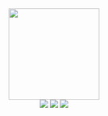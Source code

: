 ##
<div align="center">
  <a href="https://github.com/AlisonMPH">
  <img height="180em" src="https://github-readme-stats.vercel.app/api?username=AlisonMPH&show_icons=true&theme=dark&include_all_commits=true&count_private=true"/>
</div>
<div align="center"> 
  <a href="https://instagram.com/alisonmozer" target="_blank"><img src="https://img.shields.io/badge/-Instagram-%23E4405F?style=for-the-badge&logo=instagram&logoColor=white" target="_blank"></a>
  <a href = "emailto:alisonmozer@gmail.com/"><img src="https://img.shields.io/badge/-Gmail-%23333?style=for-the-badge&logo=gmail&logoColor=white" target="_blank"></a>
  <a href="https://www.linkedin.com/in/alisonmozersantos/" target="_blank"><img src="https://img.shields.io/badge/-LinkedIn-%230077B5?style=for-the-badge&logo=linkedin&logoColor=white" target="_blank"></a> 
</div>
